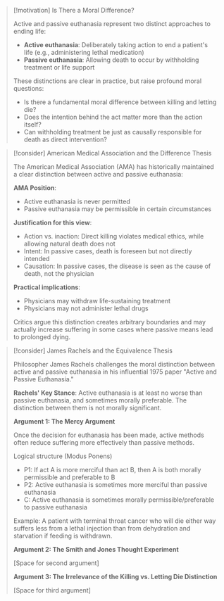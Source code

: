 > [!motivation] Is There a Moral Difference?
> 
> Active and passive euthanasia represent two distinct approaches to ending life:
> 
> - **Active euthanasia**: Deliberately taking action to end a patient's life (e.g., administering lethal medication)
> - **Passive euthanasia**: Allowing death to occur by withholding treatment or life support
> 
> These distinctions are clear in practice, but raise profound moral questions:
> 
> - Is there a fundamental moral difference between killing and letting die?
> - Does the intention behind the act matter more than the action itself?
> - Can withholding treatment be just as causally responsible for death as direct intervention?

> [!consider] American Medical Association and the Difference Thesis
> 
> The American Medical Association (AMA) has historically maintained a clear distinction between active and passive euthanasia:
> 
> **AMA Position**:
> 
> - Active euthanasia is never permitted
> - Passive euthanasia may be permissible in certain circumstances
> 
> **Justification for this view**:
> 
> - Action vs. inaction: Direct killing violates medical ethics, while allowing natural death does not
> - Intent: In passive cases, death is foreseen but not directly intended
> - Causation: In passive cases, the disease is seen as the cause of death, not the physician
> 
> **Practical implications**:
> 
> - Physicians may withdraw life-sustaining treatment
> - Physicians may not administer lethal drugs
> 
> Critics argue this distinction creates arbitrary boundaries and may actually increase suffering in some cases where passive means lead to prolonged dying.


> [!consider] James Rachels and the Equivalence Thesis
> 
> Philosopher James Rachels challenges the moral distinction between active and passive euthanasia in his influential 1975 paper "Active and Passive Euthanasia."
> 
> **Rachels' Key Stance**: Active euthanasia is at least no worse than passive euthanasia, and sometimes morally preferable. The distinction between them is not morally significant.
> 
> **Argument 1: The Mercy Argument**
> 
> Once the decision for euthanasia has been made, active methods often reduce suffering more effectively than passive methods.
> 
> Logical structure (Modus Ponens)
> 
> - P1: If act A is more merciful than act B, then A is both morally permissible and preferable to B
> - P2: Active euthanasia is sometimes more merciful than passive euthanasia
> - C: Active euthanasia is sometimes morally permissible/preferable to passive euthanasia
> 
> Example: A patient with terminal throat cancer who will die either way suffers less from a lethal injection than from dehydration and starvation if feeding is withdrawn.
> 
> **Argument 2: The Smith and Jones Thought Experiment**
> 
> [Space for second argument]
> 
> **Argument 3: The Irrelevance of the Killing vs. Letting Die Distinction**
> 
> [Space for third argument]


